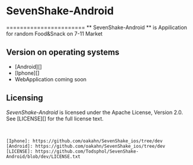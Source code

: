 # SevenShake-Android
=======================
** SevenShake-Android ** is Appilication for random Food&Snack on 7-11 Market


## Version on operating systems
* [Android][] 
* [Iphone][]
* WebApplication coming soon

## Licensing
*SevenShake-Android* is licensed under the Apache License, Version 2.0. See [LICENSE][] for the full license text.

<br>

    [Iphone]: https://github.com/oakahn/SevenShake_ios/tree/dev
    [Android]: https://github.com/oakahn/SevenShake_ios/tree/dev
    [LICENSE]: https://github.com/Todsphol/SevenShake-Android/blob/dev/LICENSE.txt
